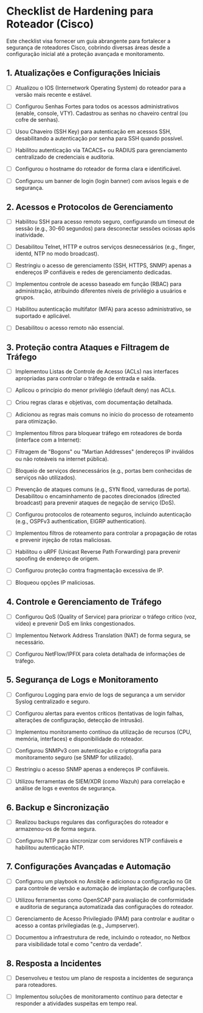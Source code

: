 # Checklist de Hardening para Roteador (Cisco)

Este checklist visa fornecer um guia abrangente para fortalecer a segurança de roteadores Cisco, cobrindo diversas áreas desde a configuração inicial até a proteção avançada e monitoramento.

## 1. Atualizações e Configurações Iniciais

- [ ] Atualizou o IOS (Internetwork Operating System) do roteador para a versão mais recente e estável.

- [ ] Configurou Senhas Fortes para todos os acessos administrativos (enable, console, VTY). Cadastrou as senhas no chaveiro central (ou cofre de senhas).

- [ ] Usou Chaveiro (SSH Key) para autenticação em acessos SSH, desabilitando a autenticação por senha para SSH quando possível.

- [ ] Habilitou autenticação via TACACS+ ou RADIUS para gerenciamento centralizado de credenciais e auditoria.

- [ ] Configurou o hostname do roteador de forma clara e identificável.

- [ ] Configurou um banner de login (login banner) com avisos legais e de segurança.

## 2. Acessos e Protocolos de Gerenciamento

- [ ] Habilitou SSH para acesso remoto seguro, configurando um timeout de sessão (e.g., 30-60 segundos) para desconectar sessões ociosas após inatividade.

- [ ] Desabilitou Telnet, HTTP e outros serviços desnecessários (e.g., finger, identd, NTP no modo broadcast).

- [ ] Restringiu o acesso de gerenciamento (SSH, HTTPS, SNMP) apenas a endereços IP confiáveis e redes de gerenciamento dedicadas.

- [ ] Implementou controle de acesso baseado em função (RBAC) para administração, atribuindo diferentes níveis de privilégio a usuários e grupos.

- [ ] Habilitou autenticação multifator (MFA) para acesso administrativo, se suportado e aplicável.

- [ ] Desabilitou o acesso remoto não essencial.

## 3. Proteção contra Ataques e Filtragem de Tráfego

- [ ] Implementou Listas de Controle de Acesso (ACLs) nas interfaces apropriadas para controlar o tráfego de entrada e saída. 

- [ ] Aplicou o princípio do menor privilégio (default deny) nas ACLs.

- [ ] Criou regras claras e objetivas, com documentação detalhada.

- [ ] Adicionou as regras mais comuns no início do processo de roteamento para otimização.

- [ ] Implementou filtros para bloquear tráfego em roteadores de borda (interface com a Internet):

- [ ] Filtragem de "Bogons" ou "Martian Addresses" (endereços IP inválidos ou não roteáveis na internet pública).

- [ ] Bloqueio de serviços desnecessários (e.g., portas bem conhecidas de serviços não utilizados).

- [ ] Prevenção de ataques comuns (e.g., SYN flood, varreduras de porta).
Desabilitou o encaminhamento de pacotes direcionados (directed broadcast) para prevenir ataques de negação de serviço (DoS).

- [ ] Configurou protocolos de roteamento seguros, incluindo autenticação (e.g., OSPFv3 authentication, EIGRP authentication).

- [ ] Implementou filtros de roteamento para controlar a propagação de rotas e prevenir injeção de rotas maliciosas.

- [ ] Habilitou o uRPF (Unicast Reverse Path Forwarding) para prevenir spoofing de endereço de origem.

- [ ] Configurou proteção contra fragmentação excessiva de IP.

- [ ] Bloqueou opções IP maliciosas.

## 4. Controle e Gerenciamento de Tráfego

- [ ] Configurou QoS (Quality of Service) para priorizar o tráfego crítico (voz, vídeo) e prevenir DoS em links congestionados.

- [ ] Implementou Network Address Translation (NAT) de forma segura, se necessário.

- [ ] Configurou NetFlow/IPFIX para coleta detalhada de informações de tráfego.

## 5. Segurança de Logs e Monitoramento

- [ ] Configurou Logging para envio de logs de segurança a um servidor Syslog centralizado e seguro.

- [ ] Configurou alertas para eventos críticos (tentativas de login falhas, alterações de configuração, detecção de intrusão).

- [ ] Implementou monitoramento contínuo da utilização de recursos (CPU, memória, interfaces) e disponibilidade do roteador.

- [ ] Configurou SNMPv3 com autenticação e criptografia para monitoramento seguro (se SNMP for utilizado).

- [ ] Restringiu o acesso SNMP apenas a endereços IP confiáveis.

- [ ] Utilizou ferramentas de SIEM/XDR (como Wazuh) para correlação e análise de logs e eventos de segurança.

## 6. Backup e Sincronização

- [ ] Realizou backups regulares das configurações do roteador e armazenou-os de forma segura.

- [ ] Configurou NTP para sincronizar com servidores NTP confiáveis e habilitou autenticação NTP.

## 7. Configurações Avançadas e Automação

- [ ] Configurou um playbook no Ansible e adicionou a configuração no Git para controle de versão e automação de implantação de configurações.

- [ ] Utilizou ferramentas como OpenSCAP para avaliação de conformidade e auditoria de segurança automatizada das configurações do roteador.

- [ ] Gerenciamento de Acesso Privilegiado (PAM) para controlar e auditar o acesso a contas privilegiadas (e.g., Jumpserver).

- [ ] Documentou a infraestrutura de rede, incluindo o roteador, no Netbox para visibilidade total e como "centro da verdade".

## 8. Resposta a Incidentes

- [ ] Desenvolveu e testou um plano de resposta a incidentes de segurança para roteadores.

- [ ] Implementou soluções de monitoramento contínuo para detectar e responder a atividades suspeitas em tempo real.